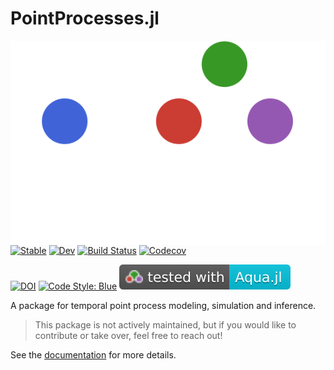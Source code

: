 # PointProcesses.jl

<img src="docs/src/assets/logo-dark.svg" align="right" />

[![Stable](https://img.shields.io/badge/docs-stable-blue.svg)](https://gdalle.github.io/PointProcesses.jl/stable)
[![Dev](https://img.shields.io/badge/docs-dev-blue.svg)](https://gdalle.github.io/PointProcesses.jl/dev)
[![Build Status](https://github.com/gdalle/PointProcesses.jl/workflows/CI/badge.svg)](https://github.com/gdalle/PointProcesses.jl/actions)
[![Codecov](https://codecov.io/gh/gdalle/PointProcesses.jl/branch/dev/graph/badge.svg?token=ic5RSs629v)](https://codecov.io/gh/gdalle/PointProcesses.jl)

[![DOI](https://zenodo.org/badge/DOI/10.5281/zenodo.8157372.svg)](https://doi.org/10.5281/zenodo.8157372)
[![Code Style: Blue](https://img.shields.io/badge/code%20style-blue-4495d1.svg)](https://github.com/invenia/BlueStyle)
[![Aqua QA](https://raw.githubusercontent.com/JuliaTesting/Aqua.jl/master/badge.svg)](https://github.com/JuliaTesting/Aqua.jl)

A package for temporal point process modeling, simulation and inference.

> This package is not actively maintained, but if you would like to contribute or take over, feel free to reach out!

See the [documentation](https://gdalle.github.io/PointProcesses.jl/stable) for more details.
